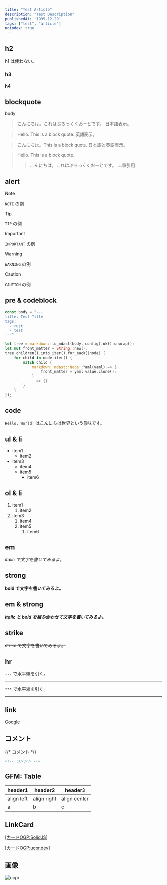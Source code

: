 ```yaml
---
title: "Test Article"
description: "Test Description"
publishedAt: '1999-12-29'
tags: ["test", "article"]
noindex: true
---
```


## h2

h1 は使わない。

### h3

#### h4

## blockquote

body

> こんにちは。これはぶろっくくおーとです。
日本語表示。

> Hello. This is a block quote.
英語表示。

> こんにちは。This is a block quote.
日本語と英語表示。

> Hello. This is a block quote.
>> こんにちは。これはぶろっくくおーとです。
二重引用

## alert

> [!NOTE]
> `NOTE` の例

> [!TIP]
> `TIP` の例

> [!IMPORTANT]
> `IMPORTANT` の例

> [!WARNING]
> `WARNING` の例

> [!CAUTION]
> `CAUTION` の例


## pre & codeblock

```rust
const body = "---
title: Test Title
tags:
  - rust
  - test
---"

let tree = markdown::to_mdast(body, config).ok().unwrap();
let mut front_matter = String::new();
tree.children().into_iter().for_each(|node| {
    for child in node.iter() {
        match child {
            markdown::mdast::Node::Yaml(yaml) => {
                front_matter = yaml.value.clone();
            }
            _ => {}
        }
    }
});
```

## code

`Hello, World!` はこんにちは世界という意味です。

## ul & li

- item1
    - item2
- item3
    - item4
    - item5
        - item6

## ol & li

1. item1
    1. item2
1. item3
    1. item4
    1. item5
        1. item6

## em

*italic で文字を書いてみるよ。*

## strong

**bold で文字を書いてみるよ。**

## em & strong

***italic と bold を組み合わせて文字を書いてみるよ。***

## strike

~~strike で文字を書いてみるよ。~~

## hr

`---` で水平線を引く。

---

`***` で水平線を引く。

***

## link

[Google](https://www.google.com)

## コメント

{/* コメント */}

```markdown
<!-- コメント -->
```

## GFM: Table

|header1|header2|header3|
|---|---|---|
|align left|align right|align center|
|a|b|c|

## LinkCard

[[カードOGP:SolidJS]](https://solidjs.com/)

[[カードOGP:ucpr.dev]](https://ucpr.dev)

## 画像

![ucpr](https://avatars.githubusercontent.com/u/17886370?v=4)
